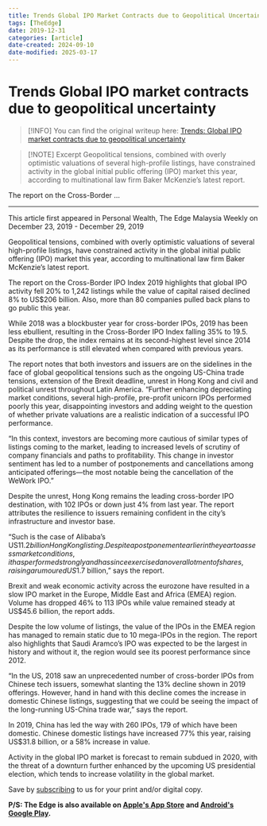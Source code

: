 ```yaml
---
title: Trends Global IPO Market Contracts due to Geopolitical Uncertainty
tags: [TheEdge]
date: 2019-12-31
categories: [article]
date-created: 2024-09-10
date-modified: 2025-03-17
---
```


# Trends Global IPO market contracts due to geopolitical uncertainty

> [!INFO] You can find the original writeup here:
> [Trends: Global IPO market contracts due to geopolitical uncertainty](theedgemalaysia.com)

> [!NOTE] Excerpt
> Geopolitical tensions, combined with overly optimistic valuations of several high-profile listings, have constrained activity in the global initial public offering (IPO) market this year, according to multinational law firm Baker McKenzie’s latest report.

The report on the Cross-Border …

---

This article first appeared in Personal Wealth, The Edge Malaysia Weekly on December 23, 2019 - December 29, 2019

Geopolitical tensions, combined with overly optimistic valuations of several high-profile listings, have constrained activity in the global initial public offering (IPO) market this year, according to multinational law firm Baker McKenzie’s latest report.

The report on the Cross-Border IPO Index 2019 highlights that global IPO activity fell 20% to 1,242 listings while the value of capital raised declined 8% to US$206 billion. Also, more than 80 companies pulled back plans to go public this year.

While 2018 was a blockbuster year for cross-border IPOs, 2019 has been less ebullient, resulting in the Cross-Border IPO Index falling 35% to 19.5. Despite the drop, the index remains at its second-highest level since 2014 as its performance is still elevated when compared with previous years.

The report notes that both investors and issuers are on the sidelines in the face of global geopolitical tensions such as the ongoing US-China trade tensions, extension of the Brexit deadline, unrest in Hong Kong and civil and political unrest throughout Latin America. “Further enhancing depreciating market conditions, several high-profile, pre-profit unicorn IPOs performed poorly this year, disappointing investors and adding weight to the question of whether private valuations are a realistic indication of a successful IPO performance.

“In this context, investors are becoming more cautious of similar types of listings coming to the market, leading to increased levels of scrutiny of company financials and paths to profitability. This change in investor sentiment has led to a number of postponements and cancellations among anticipated offerings—the most notable being the cancellation of the WeWork IPO.”

Despite the unrest, Hong Kong remains the leading cross-border IPO destination, with 102 IPOs or down just 4% from last year. The report attributes the resilience to issuers remaining confident in the city’s infrastructure and investor base.

“Such is the case of Alibaba’s US$11.2 billion Hong Kong listing. Despite a postponement earlier in the year to assess market conditions, it has performed strongly and has since exercised an overallotment of shares, raising a rumoured US$1.7 billion,” says the report.

Brexit and weak economic activity across the eurozone have resulted in a slow IPO market in the Europe, Middle East and Africa (EMEA) region. Volume has dropped 46% to 113 IPOs while value remained steady at US$45.6 billion, the report adds.

Despite the low volume of listings, the value of the IPOs in the EMEA region has managed to remain static due to 10 mega-IPOs in the region. The report also highlights that Saudi Aramco’s IPO was expected to be the largest in history and without it, the region would see its poorest performance since 2012.

“In the US, 2018 saw an unprecedented number of cross-border IPOs from Chinese tech issuers, somewhat slanting the 13% decline shown in 2019 offerings. However, hand in hand with this decline comes the increase in domestic Chinese listings, suggesting that we could be seeing the impact of the long-running US-China trade war,” says the report.

In 2019, China has led the way with 260 IPOs, 179 of which have been domestic. Chinese domestic listings have increased 77% this year, raising US$31.8 billion, or a 58% increase in value.

Activity in the global IPO market is forecast to remain subdued in 2020, with the threat of a downturn further enhanced by the upcoming US presidential election, which tends to increase volatility in the global market.

Save by [subscribing](https://subscribe.theedgemalaysia.com/) to us for your print and/or digital copy.

**P/S: The Edge is also available on [Apple's App Store](https://itunes.apple.com/us/app/the-edge-markets/id990567068?ls=1&mt=8) and [Android's Google Play](https://play.google.com/store/apps/details?id=com.bizedge.theedgemarkets.malaysia).**
